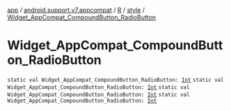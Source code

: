 [app](../../../index.md) / [android.support.v7.appcompat](../../index.md) / [R](../index.md) / [style](index.md) / [Widget_AppCompat_CompoundButton_RadioButton](.)

# Widget_AppCompat_CompoundButton_RadioButton

`static val Widget_AppCompat_CompoundButton_RadioButton: `[`Int`](https://kotlinlang.org/api/latest/jvm/stdlib/kotlin/-int/index.html)
`static val Widget_AppCompat_CompoundButton_RadioButton: `[`Int`](https://kotlinlang.org/api/latest/jvm/stdlib/kotlin/-int/index.html)
`static val Widget_AppCompat_CompoundButton_RadioButton: `[`Int`](https://kotlinlang.org/api/latest/jvm/stdlib/kotlin/-int/index.html)
`static val Widget_AppCompat_CompoundButton_RadioButton: `[`Int`](https://kotlinlang.org/api/latest/jvm/stdlib/kotlin/-int/index.html)